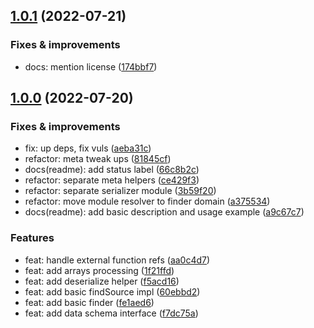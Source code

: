 ## [1.0.1](https://github.com/qiwi/serializer/compare/v1.0.0...v1.0.1) (2022-07-21)

### Fixes & improvements
* docs: mention license ([174bbf7](https://github.com/qiwi/serializer/commit/174bbf7316a42bbf8df1367b072d0d3c9fb25b4a))

## [1.0.0](https://github.com/qiwi/serializer/compare/undefined...v1.0.0) (2022-07-20)

### Fixes & improvements
* fix: up deps, fix vuls ([aeba31c](https://github.com/qiwi/serializer/commit/aeba31c1db449462a715b31277fd368b08f77d09))
* refactor: meta tweak ups ([81845cf](https://github.com/qiwi/serializer/commit/81845cfdfaac17256b4b1847e3068cce16ad2a96))
* docs(readme): add status label ([66c8b2c](https://github.com/qiwi/serializer/commit/66c8b2cd66350097d1c57b7e93b97a24cbc189c1))
* refactor: separate meta helpers ([ce429f3](https://github.com/qiwi/serializer/commit/ce429f3b6c6e23d2a27452e1e077e0698a067f58))
* refactor: separate serializer module ([3b59f20](https://github.com/qiwi/serializer/commit/3b59f2045fdda810cd8caf948a0c3a1c8bf66984))
* refactor: move module resolver to finder domain ([a375534](https://github.com/qiwi/serializer/commit/a375534c9497b9127c2c9eb30284f360dc7dd22d))
* docs(readme): add basic description and usage example ([a9c67c7](https://github.com/qiwi/serializer/commit/a9c67c74a8aba3de0f714be0ac52c7383e2efc6f))

### Features
* feat: handle external function refs ([aa0c4d7](https://github.com/qiwi/serializer/commit/aa0c4d7c352e29db1afe082960bbf7a21150c299))
* feat: add arrays processing ([1f21ffd](https://github.com/qiwi/serializer/commit/1f21ffd0a8590e6a72707331fffceebfdf09c702))
* feat: add deserialize helper ([f5acd16](https://github.com/qiwi/serializer/commit/f5acd16a822c74c779993cee4d7574dadc2b4d00))
* feat: add basic findSource impl ([60ebbd2](https://github.com/qiwi/serializer/commit/60ebbd2cdb5f79b4769d6c82b7fbe5d6f344e096))
* feat: add basic finder ([fe1aed6](https://github.com/qiwi/serializer/commit/fe1aed6ef056f7af05397f6674ff4d0b888d6436))
* feat: add data schema interface ([f7dc75a](https://github.com/qiwi/serializer/commit/f7dc75a6af7d36ee386742e56af8a16893fb37bb))
